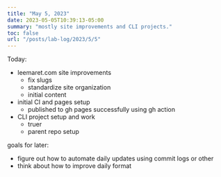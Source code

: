 ```yaml
---
title: "May 5, 2023"
date: 2023-05-05T10:39:13-05:00
summary: "mostly site improvements and CLI projects."
toc: false
url: "/posts/lab-log/2023/5/5"
---
```

Today:

- leemaret.com site improvements
  - fix slugs
  - standardize site organization
  - initial content
- initial CI and pages setup
  - published to gh pages successfully using gh action
- CLI project setup and work
  - truer
  - parent repo setup

goals for later:

- figure out how to automate daily updates using commit logs or other 
- think about how to improve daily format

